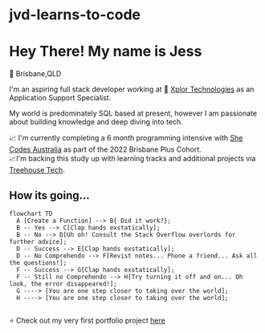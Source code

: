 # jvd-learns-to-code


# Hey There! My name is Jess

:round_pushpin: Brisbane,QLD 

I'm an aspiring full stack developer working at :rocket: [Xplor Technologies](https://www.xplortechnologies.com/au) as an Application Support Specialist. 

My world is predominately SQL based at present, however I am passionate about building knowledge and deep diving into tech. 

:chart_with_upwards_trend: I'm currently completing a 6 month programming intensive with [She Codes Australia](https://shecodes.com.au/) as part of the 2022 Brisbane Plus Cohort.<br> 
:chart_with_upwards_trend:I'm backing this study up with learning tracks and additional projects via [Treehouse Tech](https://teamtreehouse.com/home).<br>


## How its going...

```mermaid
flowchart TD
  A [Create a Function] --> B{ Did it work?};
  B -- Yes --> C[Clap hands exstatically];
  B -- No --> D[Uh oh! Consult the Stack Overflow overlords for further advice];
  D -- Success --> E[Clap hands exstatically];
  D -- No Comprehendo --> F[Revist notes... Phone a friend... Ask all the questions!];
  F -- Success --> G[Clap hands exstatically];
  F -- Still no Comprehendo --> H[Try turning it off and on... Oh look, the error disappeared!];
  G ----> [You are one step closer to taking over the world];
  H ----> [You are one step closer to taking over the world];
  
  ```
                                                                     

:star: Check out my very first portfolio project [here](https://jvdbne.github.io/)


